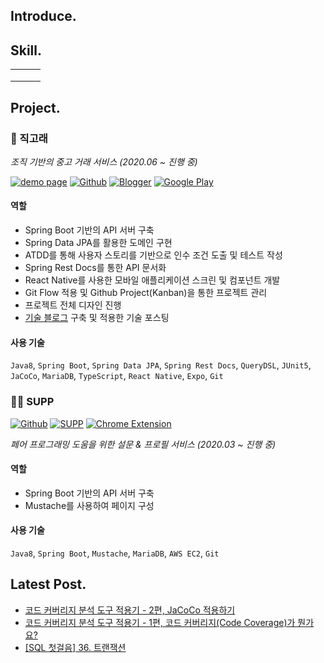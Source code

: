 ## Introduce.



## Skill.

|      |      |      |
| ---- | ---- | ---- |
|      |      |      |
|      |      |      |
|      |      |      |



## Project.

### 🐳 직고래

*조직 기반의 중고 거래 서비스 (2020.06 ~ 진행 중)*

[![demo page](http://img.shields.io/badge/-Demo%20Page-0F9D58?style=flat&logo=Google%20Sheets&logoColor=white&link=https://sites.google.com/woowahan.com/wooteco-demo/%EC%A7%81%EA%B3%A0%EB%9E%98)](https://sites.google.com/woowahan.com/wooteco-demo/%EC%A7%81%EA%B3%A0%EB%9E%98)
[![Github](http://img.shields.io/badge/-Github-181717?style=flat&logo=github&link=https://github.com/woowacourse-teams/2020-seller-lee-company)](https://github.com/woowacourse-teams/2020-seller-lee-company)
[![Blogger](http://img.shields.io/badge/-Devlog-395FC1?style=flat&logo=dev.to&logoColor=white&link=https://seller-lee.github.io)](https://seller-lee.github.io/)
[![Google Play](http://img.shields.io/badge/-Google%20Play-414141?style=flat&logo=Google%20play&link=https://play.google.com/store/apps/details?id=com.sellerleecompany.jikgorae&hl=en_US)](https://play.google.com/store/apps/details?id=com.sellerleecompany.jikgorae&hl=en_US)

#### 역할

- Spring Boot 기반의 API 서버 구축
- Spring Data JPA를 활용한 도메인 구현
- ATDD를 통해 사용자 스토리를 기반으로 인수 조건 도출 및 테스트 작성
- Spring Rest Docs를 통한 API 문서화
- React Native를 사용한 모바일 애플리케이션 스크린 및 컴포넌트 개발
- Git Flow 적용 및 Github Project(Kanban)을 통한 프로젝트 관리
- 프로젝트 전체 디자인 진행
- [기술 블로그](https://seller-lee.github.io/) 구축 및 적용한 기술 포스팅

#### 사용 기술

`Java8`, `Spring Boot`, `Spring Data JPA`, `Spring Rest Docs`, `QueryDSL`, `JUnit5`, `JaCoCo`, `MariaDB`, `TypeScript`, `React Native`, `Expo`, `Git`

### 👋🏻 SUPP

[![Github](http://img.shields.io/badge/-Github-181717?style=flat&logo=github&link=https://github.com/woowa-supp/supp)](https://github.com/woowa-supp/supp)
[![SUPP](http://img.shields.io/badge/-SUPP-17a2b8?style=flat&logo=Stripe&logoColor=white&link=https://d10qlfpm4ciz64.cloudfront.net/)](https://d10qlfpm4ciz64.cloudfront.net/)
[![Chrome Extension](http://img.shields.io/badge/-Chrome%20Extension-4285F4?style=flat&logo=Google%20Chrome&logoColor=white&link=https://chrome.google.com/webstore/detail/supp-chrome-extension/ohpbfpoinegeoajhhpolgghcfmcbflnc?hl=ko&authuser=1)](https://chrome.google.com/webstore/detail/supp-chrome-extension/ohpbfpoinegeoajhhpolgghcfmcbflnc?hl=ko&authuser=1)

*페어 프로그래밍 도움을 위한 설문 & 프로필 서비스 (2020.03 ~ 진행 중)*

#### 역할

- Spring Boot 기반의 API 서버 구축
- Mustache를 사용하여 페이지 구성

#### 사용 기술

`Java8`, `Spring Boot`, `Mustache`, `MariaDB`, `AWS EC2`, `Git`

## Latest Post.

- [코드 커버리지 분석 도구 적용기 - 2편, JaCoCo 적용하기](https://lxxjn0-dev.netlify.app/java-code-coverage-tool-part-2)
- [코드 커버리지 분석 도구 적용기 - 1편, 코드 커버리지(Code Coverage)가 뭔가요?](https://lxxjn0-dev.netlify.app/java-code-coverage-tool-part-1)
- [[SQL 첫걸음] 36. 트랜잭션](https://lxxjn0-dev.netlify.app/first-step-sql-lec-36)

